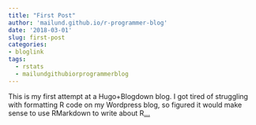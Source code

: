 ```yaml
---
title: "First Post"
author: 'mailund.github.io/r-programmer-blog'
date: '2018-03-01'
slug: first-post
categories:
- bloglink
tags:
  - rstats
  - mailundgithubiorprogrammerblog
---
```


This is my first attempt at a Hugo+Blogdown blog. I got tired of struggling with formatting R code on my Wordpress blog, so figured it would make sense to use RMarkdown to write about R[... <i class="fas fa-external-link-alt"></i>](https://mailund.github.io/r-programmer-blog/2018/03/01/first-post/)

